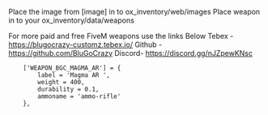 Place the image from [image] in to ox_inventory/web/images
Place weapon in to your ox_inventory/data/weapons

For more paid and free FiveM weapons use the links Below
Tebex - https://blugocrazy-customz.tebex.io/
Github - https://github.com/BluGoCrazy
Discord- https://discord.gg/nJZpewKNsc


        ['WEAPON_BGC_MAGMA_AR'] = {
			label = 'Magma AR ',
			weight = 400,
			durability = 0.1,
			ammoname = 'ammo-rifle'
		},
